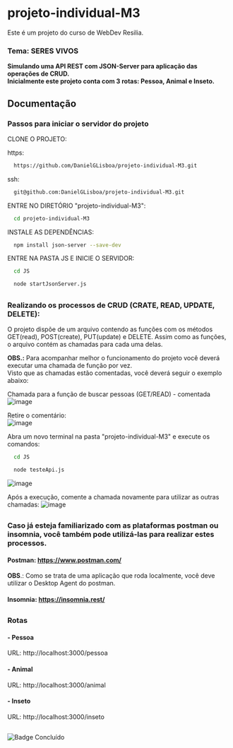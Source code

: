 # projeto-individual-M3
Este é um projeto do curso de WebDev Resilia.

### Tema: SERES VIVOS

**Simulando uma API REST com JSON-Server para aplicação das operações de CRUD.                                           
Inicialmente este projeto conta com 3 rotas: Pessoa, Animal e Inseto.**


## Documentação

### Passos para iniciar o servidor do projeto

CLONE O PROJETO:

https:
```bash
  https://github.com/DanielGLisboa/projeto-individual-M3.git
```

ssh:
```bash
  git@github.com:DanielGLisboa/projeto-individual-M3.git
```



ENTRE NO DIRETÓRIO "projeto-individual-M3":

```bash
  cd projeto-individual-M3
```

INSTALE AS DEPENDÊNCIAS:

```bash
  npm install json-server --save-dev
```

ENTRE NA PASTA JS E INICIE O SERVIDOR:
```bash
  cd JS
```

```bash
  node startJsonServer.js 
```

##
### Realizando os processos de CRUD (CRATE, READ, UPDATE, DELETE):
O projeto dispõe de um arquivo contendo as funções com os métodos GET(read), POST(create), PUT(update) e DELETE.
Assim como as funções, o arquivo contém as chamadas para cada uma delas.

**OBS.:** Para acompanhar melhor o funcionamento do projeto você deverá executar uma chamada de função por vez.                 
Visto que as chamadas estão comentadas, você deverá seguir o exemplo abaixo:


Chamada para a função de buscar pessoas (GET/READ) - comentada
![image](https://user-images.githubusercontent.com/56852114/218332418-bf0ed907-9c0d-4bba-a1d1-0a97f59fa141.png)

Retire o comentário:                                                    
![image](https://user-images.githubusercontent.com/56852114/218332426-86de81d3-82c0-4452-bee4-02218bcdc1de.png)

Abra um novo terminal na pasta "projeto-individual-M3" e execute os comandos:
```bash
  cd JS
```
```bash
  node testeApi.js
```

![image](https://user-images.githubusercontent.com/56852114/218332961-5f72a98c-d2c7-4df6-813a-d53d4901d031.png)


Após a execução, comente a chamada novamente para utilizar as outras chamadas:
![image](https://user-images.githubusercontent.com/56852114/218332418-bf0ed907-9c0d-4bba-a1d1-0a97f59fa141.png)


## 
### Caso já esteja familiarizado com as plataformas postman ou insomnia, você também pode utilizá-las para realizar estes processos.
#### Postman: https://www.postman.com/
**OBS**.: Como se trata de uma aplicação que roda localmente, você deve utilizar o Desktop Agent do postman.

#### Insomnia: https://insomnia.rest/


##

### Rotas

#### - Pessoa
URL: http://localhost:3000/pessoa


#### - Animal
URL: http://localhost:3000/animal

#### - Inseto
URL: http://localhost:3000/inseto

##

![Badge Concluído](http://img.shields.io/static/v1?label=STATUS&message=CONCLUÍDO&color=GREEN&style=for-the-badge)